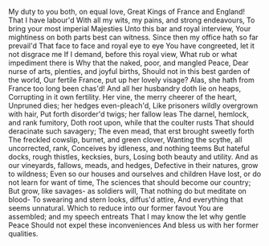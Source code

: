 My duty to you both, on equal love,
Great Kings of France and England! That I have labour'd
With all my wits, my pains, and strong endeavours,
To bring your most imperial Majesties
Unto this bar and royal interview,
Your mightiness on both parts best can witness.
Since then my office hath so far prevail'd
That face to face and royal eye to eye
You have congreeted, let it not disgrace me
If I demand, before this royal view,
What rub or what impediment there is
Why that the naked, poor, and mangled Peace,
Dear nurse of arts, plenties, and joyful births,
Should not in this best garden of the world,
Our fertile France, put up her lovely visage?
Alas, she hath from France too long been chas'd!
And all her husbandry doth lie on heaps,
Corrupting in it own fertility.
Her vine, the merry cheerer of the heart,
Unpruned dies; her hedges even-pleach'd,
Like prisoners wildly overgrown with hair,
Put forth disorder'd twigs; her fallow leas
The darnel, hemlock, and rank fumitory,
Doth root upon, while that the coulter rusts
That should deracinate such savagery;
The even mead, that erst brought sweetly forth
The freckled cowslip, burnet, and green clover,
Wanting the scythe, all uncorrected, rank,
Conceives by idleness, and nothing teems
But hateful docks, rough thistles, kecksies, burs,
Losing both beauty and utility.
And as our vineyards, fallows, meads, and hedges,
Defective in their natures, grow to wildness;
Even so our houses and ourselves and children
Have lost, or do not learn for want of time,
The sciences that should become our country;
But grow, like savages- as soldiers will,
That nothing do but meditate on blood-
To swearing and stern looks, diffus'd attire,
And everything that seems unnatural.
Which to reduce into our former favout
You are assembled; and my speech entreats
That I may know the let why gentle Peace
Should not expel these inconveniences
And bless us with her former qualities.